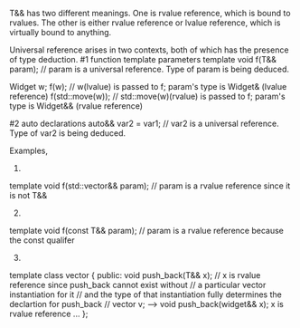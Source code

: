 T&& has two different meanings.
One is rvalue reference, which is bound to rvalues.
The other is either rvalue reference or lvalue reference, which is virtually bound to anything.

Universal reference arises in two contexts, both of which has the presence of type deduction.
#1 function template parameters
template<typename T>
void f(T&& param);  // param is a universal reference. Type of param is being deduced.

Widget w; f(w);  // w(lvalue) is passed to f; param's type is Widget& (lvalue reference)
f(std::move(w)); // std::move(w)(rvalue) is passed to f; param's type is Widget&& (rvalue reference)

#2 auto declarations
auto&& var2 = var1; // var2 is a universal reference. Type of var2 is being deduced.


Examples,

1)
template<typename T>
void f(std::vector<T>&& param); // param is a rvalue reference since it is not T&&

2)
template<typename T>
void f(const T&& param);  // param is a rvalue reference because the const qualifer

3)
template<typename T>
class vector {
public:
  void push_back(T&& x); // x is rvalue reference since push_back cannot exist without
                         // a particular vector instantiation for it
                         // and the type of that instantiation fully determines the declartion for push_back
                         // vector<Widget> v; --> void push_back(widget&& x); x is rvalue reference
  ...
};